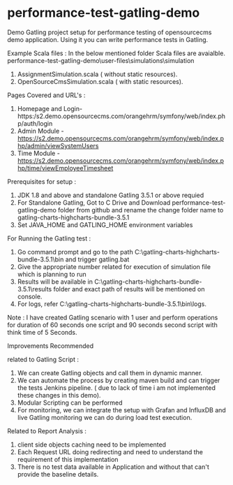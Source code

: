 # performance-test-gatling-demo

Demo Gatling project setup for performance testing of opensourcecms demo application.
Using it you can write performance tests in Gatling.

Example Scala files :
In the below mentioned folder Scala files are avaialble.
performance-test-gatling-demo\user-files\simulations\simulation

1. AssignmentSimulation.scala ( without static resources).
2. OpenSourceCmsSimulation.scala ( with static resources).

Pages Covered and URL's :

1. Homepage and Login- https:/s2.demo.opensourcecms.com/orangehrm/symfony/web/index.php/auth/login
2. Admin Module - https://s2.demo.opensourcecms.com/orangehrm/symfony/web/index.php/admin/viewSystemUsers
3. Time Module - https://s2.demo.opensourcecms.com/orangehrm/symfony/web/index.php/time/viewEmployeeTimesheet

Prerequisites for setup :

1. JDK 1.8 and above and standalone Gatling 3.5.1 or above requied 
2. For Standalone Gatling, Got to C Drive and Download performance-test-gatling-demo folder from github and rename the change folder name to gatling-charts-highcharts-bundle-3.5.1
2. Set JAVA_HOME and GATLING_HOME environment variables

For Running the Gatling test :

1. Go command prompt and go to the path C:\gatling-charts-highcharts-bundle-3.5.1\bin and trigger gatling.bat
2. Give the appropriate number related for execution of simulation file which is planning to run
3. Results will be available in C:\gatling-charts-highcharts-bundle-3.5.1\results folder and exact path of results will be mentioned on console.
4. For logs, refer C:\gatling-charts-highcharts-bundle-3.5.1\bin\logs.

Note : I have created Gatling scenario with 1 user and perform operations for duration of 60 seconds one script and 90 seconds second script with think time of 5 Seconds.

Improvements Recommended  

related to Gatling Script :

1. We can create Gatling objects and call them in dynamic manner.
2. We can automate the process by creating maven build and can trigger the tests Jenkins pipeline. ( due to lack of time i am not implemented these changes in this demo).
3. Modular Scripting can be performed
4. For monitoring, we can integrate the setup with Grafan and InfluxDB and live Gatling monitoring we can do during load test execution.


Related to Report Analysis :

1. client side objects caching need to be implemented
2. Each Request URL doing redirecting and need to understand the requirement of this implementation
3. There is no test data available in Application and without that can't provide the baseline details.





